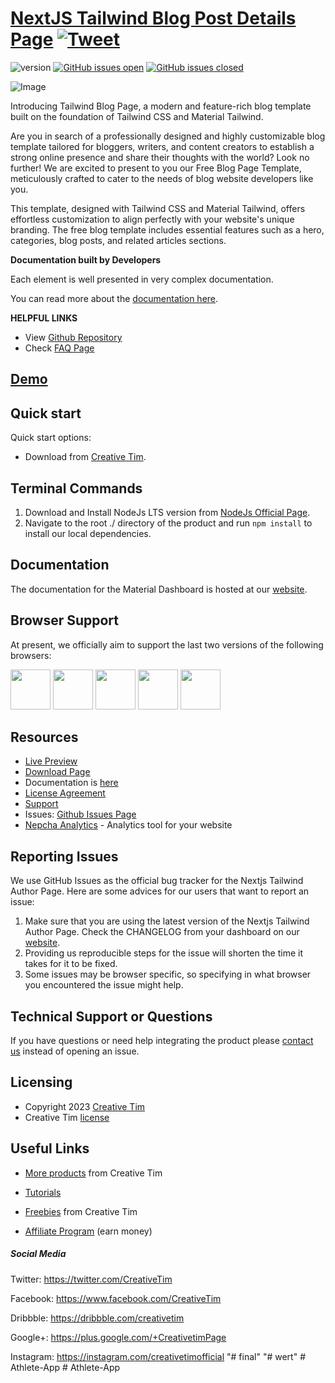 # [NextJS Tailwind Blog Post Details Page](http://demos.creative-tim.com/nextjs-tailwind-blog-post-details-page?ref=readme-ntbpdp) [![Tweet](https://img.shields.io/twitter/url/http/shields.io.svg?style=social&logo=twitter)](https://twitter.com/intent/tweet?url=https://www.creative-tim.com/product/nextjs-tailwind-blog-post-details-page&text=Check%20Material%20Tailwind%202%20Template%20made%20by%20@CreativeTim%20#webdesign%20#template%20#materialdesign%20#react%20https://www.creative-tim.com/product/nextjs-tailwind-blog-post-details-page)

![version](https://img.shields.io/badge/version-1.0.0-blue.svg) [![GitHub issues open](https://img.shields.io/github/issues/creativetimofficial/nextjs-tailwind-blog-post-details-page.svg)](https://github.com/creativetimofficial/nextjs-tailwind-blog-post-details-page/issues?q=is%3Aopen+is%3Aissue) [![GitHub issues closed](https://img.shields.io/github/issues-closed-raw/creativetimofficial/nextjs-tailwind-blog-post-details-page.svg)](https://github.com/creativetimofficial/nextjs-tailwind-blog-post-details-page/issues?q=is%3Aissue+is%3Aclosed)

![Image](https://s3.amazonaws.com/creativetim_bucket/products/747/original/material-tailwind-react-blog-post-details-template-thumbnail.jpg)

Introducing Tailwind Blog Page, a modern and feature-rich blog template built on the foundation of Tailwind CSS and Material Tailwind.

Are you in search of a professionally designed and highly customizable blog template tailored for bloggers, writers, and content creators to establish a strong online presence and share their thoughts with the world? Look no further! We are excited to present to you our Free Blog Page Template, meticulously crafted to cater to the needs of blog website developers like you.

This template, designed with Tailwind CSS and Material Tailwind, offers effortless customization to align perfectly with your website's unique branding. The free blog template includes essential features such as a hero, categories, blog posts, and related articles sections.

**Documentation built by Developers**

Each element is well presented in very complex documentation.

You can read more about the [documentation here](https://www.material-tailwind.com/docs/react/installation).

**HELPFUL LINKS**

- View [Github Repository](https://github.com/creativetimofficial/nextjs-tailwind-blog-post-details-page)
- Check [FAQ Page](https://www.creative-tim.com/faq)

## [Demo](https://creative-tim.com/product/nextjs-tailwind-blog-post-details-page)

## Quick start

Quick start options:

- Download from [Creative Tim](https://www.creative-tim.com/product/nextjs-tailwind-blog-post-details-page?ref=readme-ntbpdp).

## Terminal Commands

1. Download and Install NodeJs LTS version from [NodeJs Official Page](https://nodejs.org/en/download/).
2. Navigate to the root ./ directory of the product and run `npm install` to install our local dependencies.

## Documentation

The documentation for the Material Dashboard is hosted at our [website](https://www.material-tailwind.com/docs/react/installation?ref=readme-ntbpdp).

## Browser Support

At present, we officially aim to support the last two versions of the following browsers:

<img src="https://s3.amazonaws.com/creativetim_bucket/github/browser/chrome.png" width="64" height="64"> <img src="https://s3.amazonaws.com/creativetim_bucket/github/browser/firefox.png" width="64" height="64"> <img src="https://s3.amazonaws.com/creativetim_bucket/github/browser/edge.png" width="64" height="64"> <img src="https://s3.amazonaws.com/creativetim_bucket/github/browser/safari.png" width="64" height="64"> <img src="https://s3.amazonaws.com/creativetim_bucket/github/browser/opera.png" width="64" height="64">

## Resources

- [Live Preview](https://demos.creative-tim.com/nextjs-tailwind-blog-post-details-page?ref=readme-ntbpdp)
- [Download Page](https://www.creative-tim.com/product/nextjs-tailwind-blog-post-details-page?ref=readme-ntbpdp)
- Documentation is [here](https://www.material-tailwind.com/docs/react/installation?ref=readme-ntbpdp)
- [License Agreement](https://www.creative-tim.com/license?ref=readme-ntbpdp)
- [Support](https://www.creative-tim.com/contact-us?ref=readme-ntbpdp)
- Issues: [Github Issues Page](https://github.com/creativetimofficial/nextjs-tailwind-blog-post-details-page/issues)
- [Nepcha Analytics](https://nepcha.com?ref=readme) - Analytics tool for your website

## Reporting Issues

We use GitHub Issues as the official bug tracker for the Nextjs Tailwind Author Page. Here are some advices for our users that want to report an issue:

1. Make sure that you are using the latest version of the Nextjs Tailwind Author Page. Check the CHANGELOG from your dashboard on our [website](https://www.creative-tim.com/product/nextjs-tailwind-blog-post-details-page?ref=readme-ntbpdp).
2. Providing us reproducible steps for the issue will shorten the time it takes for it to be fixed.
3. Some issues may be browser specific, so specifying in what browser you encountered the issue might help.

## Technical Support or Questions

If you have questions or need help integrating the product please [contact us](https://www.creative-tim.com/contact-us?ref=readme-ntbpdp) instead of opening an issue.

## Licensing

- Copyright 2023 [Creative Tim](https://www.creative-tim.com?ref=readme-ntbpdp)
- Creative Tim [license](https://www.creative-tim.com/license?ref=readme-ntbpdp)

## Useful Links

- [More products](https://www.creative-tim.com/templates?ref=readme-ntbpdp) from Creative Tim

- [Tutorials](https://www.youtube.com/channel/UCVyTG4sCw-rOvB9oHkzZD1w)

- [Freebies](https://www.creative-tim.com/bootstrap-themes/free?ref=readme-ntbpdp) from Creative Tim

- [Affiliate Program](https://www.creative-tim.com/affiliates/new?ref=readme-ntbpdp) (earn money)

##### Social Media

Twitter: <https://twitter.com/CreativeTim>

Facebook: <https://www.facebook.com/CreativeTim>

Dribbble: <https://dribbble.com/creativetim>

Google+: <https://plus.google.com/+CreativetimPage>

Instagram: <https://instagram.com/creativetimofficial>
"# final" 
"# wert" 
#   A t h l e t e - A p p  
 #   A t h l e t e - A p p  
 